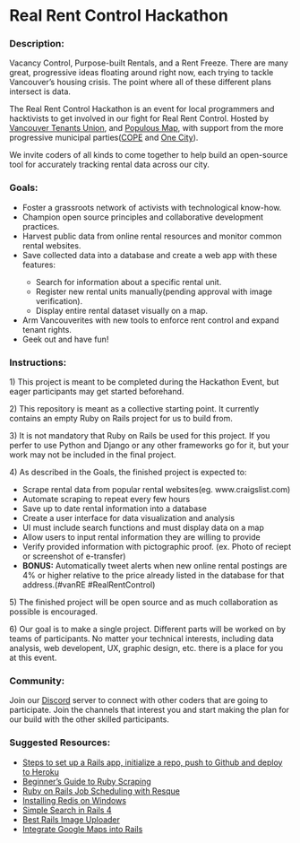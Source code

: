 <h1>Real Rent Control Hackathon</h1>

<h3>Description:</h3>
<p>Vacancy Control, Purpose-built Rentals, and a Rent Freeze. There are many great, progressive ideas floating around right now, each trying to tackle Vancouver’s housing crisis. The point where all of these different plans intersect is data.</p>

<p>The Real Rent Control Hackathon is an event for local programmers and hacktivists to get involved in our fight for Real Rent Control. Hosted by <a href="https://www.vancouvertenantsunion.ca/">Vancouver Tenants Union</a>, and <a href="https://populousmap.com/">Populous Map</a>, with support from the more progressive municipal parties(<a href="cope.bc.ca">COPE</a> and <a href="http://www.onecityvancouver.ca/">One City</a>).</p>
<p>We invite coders of all kinds to come together to help build an open-source tool for accurately tracking rental data across our city.</p>

<h3>Goals:</h3>
<ul>
	<li>Foster a grassroots network of activists with technological know-how.</li>
	<li>Champion open source principles and collaborative development practices.</li>
	<li>Harvest public data from online rental resources and monitor common rental websites.</li>
	<li>Save collected data into a database and create a web app with these features:</li>
	<ul>
		<li>Search for information about a specific rental unit.</li>
		<li>Register new rental units manually(pending approval with image verification).</li>
		<li>Display entire rental dataset visually on a map.</li>
	</ul>
	<li>Arm Vancouverites with new tools to enforce rent control and expand tenant rights.</li>
	<li>Geek out and have fun!</li>
</ul>

<h3>Instructions:</h3>
<p>1) This project is meant to be completed during the Hackathon Event, but eager participants may get started beforehand.</p>
<p>2) This repository is meant as a collective starting point. It currently contains an empty Ruby on Rails project for us to build from.</p>
<p>3) It is not mandatory that Ruby on Rails be used for this project. If you perfer to use Python and Django or any other frameworks go for it, but your work may not be included in the final project.</p>
<p>4) As described in the Goals, the finished project is expected to:
	<ul>
		<li> Scrape rental data from popular rental websites(eg. www.craigslist.com)</li>
		<li> Automate scraping to repeat every few hours</li>
		<li> Save up to date rental information into a database</li>
		<li> Create a user interface for data visualization and analysis</li>
		<li> UI must include search functions and must display data on a map</li>
		<li> Allow users to input rental information they are willing to provide</li>
		<li> Verify provided information with pictographic proof. (ex. Photo of reciept or screenshot of e-transfer)</li>
		<li><strong>BONUS:</strong> Automatically tweet alerts when new online rental postings are 4% or higher relative to the price already listed in the database for that address.(#vanRE #RealRentControl)</li>
	</ul>
</p>
<p>5) The finished project will be open source and as much collaboration as possible is encouraged.</p>
<p>6) Our goal is to make a single project. Different parts will be worked on by teams of participants. No matter your technical interests, including data analysis, web developent, UX, graphic design, etc. there is a place for you at this event.</p>


<h3>Community:</h3>
<p>Join our <a href="https://discord.gg/Tq6AFCt">Discord</a> server to connect with other coders that are going to participate. Join the channels that interest you and start making the plan for our build with the other skilled participants.</p>

<h3>Suggested Resources:</h3>
<ul>
	<li><a href='https://gist.github.com/JennDudley/2493288'>
		Steps to set up a Rails app, initialize a repo, push to Github and deploy to Heroku</a></li>
	<li><a href="https://medium.com/@LindaVivah/the-beginner-s-guide-scraping-in-ruby-cheat-sheet-c4f9c26d1b8c">
		Beginner’s Guide to Ruby Scraping</a></li>
	<li><a href="https://blog.botreetechnologies.com/job-scheduling-with-resque-in-ruby-on-rails-e2c6bbd55838">
		Ruby on Rails Job Scheduling with Resque</a></li>
	<li><a href="https://medium.com/@furkanpur/installation-redis-on-windows-10-13fbb055be7c">
		Installing Redis on Windows</a></li>
	<li><a href="http://www.korenlc.com/creating-a-simple-search-in-rails-4/">
		Simple Search in Rails 4</a></li>
	<li><a href="https://infinum.co/the-capsized-eight/best-rails-image-uploader-paperclip-carrierwave-refile">
		Best Rails Image Uploader</a></li>
	<li><a href="https://anadea.info/blog/how-to-integrate-google-maps-into-ruby-on-rails-app">
		Integrate Google Maps into Rails</a></li>
</ul>



